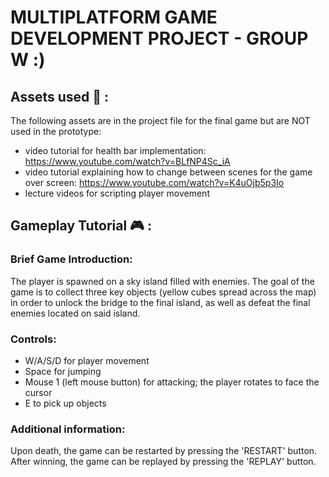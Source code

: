 # **MULTIPLATFORM GAME DEVELOPMENT PROJECT - GROUP W :)**

## Assets used :art: :

The following assets are in the project file for the final game but are NOT used in the prototype:

- video tutorial for health bar implementation: https://www.youtube.com/watch?v=BLfNP4Sc_iA
- video tutorial explaining how to change between scenes for the game over screen: https://www.youtube.com/watch?v=K4uOjb5p3Io
- lecture videos for scripting player movement

## Gameplay Tutorial :video_game: :
### Brief Game Introduction:
The player is spawned on a sky island filled with enemies. The goal of the game is to collect three key objects
(yellow cubes spread across the map) in order to unlock the bridge to the final island, as well as defeat the final
enemies located on said island.

### Controls: 
- W/A/S/D for player movement
- Space for jumping
- Mouse 1 (left mouse button) for attacking; the player rotates to face the cursor
- E to pick up objects

### Additional information:
Upon death, the game can be restarted by pressing the 'RESTART' button. After winning, the game can be 
replayed by pressing the 'REPLAY' button.
